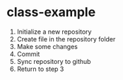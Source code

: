 # class-example
1. Initialize a new repository
2. Create file in the repository folder
3. Make some changes
4. Commit
5. Sync repository to github
6. Return to step 3
